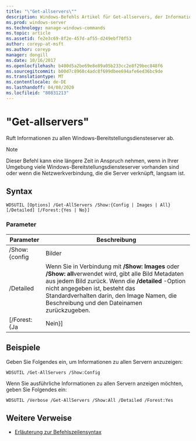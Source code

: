 ```yaml
---
title: "\"Get-allservers\""
description: Windows-Befehls Artikel für Get-allservers, der Informationen zu allen Windows-Bereitstellungsdiensteserver abruft.
ms.prod: windows-server
ms.technology: manage-windows-commands
ms.topic: article
ms.assetid: fe2e3c69-8f2e-457d-af55-d249ebf70f53
author: coreyp-at-msft
ms.author: coreyp
manager: dongill
ms.date: 10/16/2017
ms.openlocfilehash: b400d5a2be69e8e89a05b233cc2e8f29bec848f6
ms.sourcegitcommit: b00d7c8968c4adc8f699dbee694afe6ed36bc9de
ms.translationtype: MT
ms.contentlocale: de-DE
ms.lasthandoff: 04/08/2020
ms.locfileid: "80831213"
---
```

# <a name="get-allservers"></a>"Get-allservers"

Ruft Informationen zu allen Windows-Bereitstellungsdiensteserver ab.

> [!NOTE]
> Dieser Befehl kann eine längere Zeit in Anspruch nehmen, wenn in Ihrer Umgebung viele Windows-Bereitstellungsdiensteserver vorhanden sind oder wenn die Netzwerkverbindung, die die Server verknüpft, langsam ist.

## <a name="syntax"></a>Syntax

```
WDSUTIL [Options] /Get-AllServers /Show:{Config | Images | All} [/Detailed] [/Forest:{Yes | No}]
```

### <a name="parameters"></a>Parameter

|   Parameter   |                                                                                                                 Beschreibung                                                                                                                  |
|---------------|----------------------------------------------------------------------------------------------------------------------------------------------------------------------------------------------------------------------------------------------|
| /Show: {config |                                                                                                                    Bilder                                                                                                                    |
|  /Detailed  | Wenn Sie in Verbindung mit **/Show: Images** oder **/Show: all**verwendet wird, gibt alle Bild Metadaten aus jedem Bild zurück. Wenn die **/detailed** -Option nicht angegeben ist, besteht das Standardverhalten darin, den Image Namen, die Beschreibung und den Dateinamen zurückzugeben. |
| [/Forest: {Ja |                                                                                                                     Nein}]                                                                                                                     |

## <a name="examples"></a><a name=BKMK_examples></a>Beispiele

Geben Sie Folgendes ein, um Informationen zu allen Servern anzuzeigen:
```
WDSUTIL /Get-AllServers /Show:Config
```
Wenn Sie ausführliche Informationen zu allen Servern anzeigen möchten, geben Sie Folgendes ein:
```
WDSUTIL /Verbose /Get-AllServers /Show:All /Detailed /Forest:Yes
```

## <a name="additional-references"></a>Weitere Verweise

- [Erläuterung zur Befehlszeilensyntax](command-line-syntax-key.md)